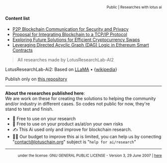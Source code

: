 <div align="right">
<sub>Public | Researches with lotus ai</sub>
</div>

#### Content list
- [P2P Blockchain Communication for Security and Privacy](https://github.com/blue-lotus-lab/LibExtentions/blob/main/Research/P2P-Benefits.md)
- [Proposal for Integrating Blockchain to a TCP/IP Protocol](https://github.com/blue-lotus-lab/LibExtentions/blob/main/Research/Integrating-Blockchain-to-a-TCPIP.md)
- [Exploring Future Solutions for Efficient Cryptocurrency Swaps](https://github.com/blue-lotus-lab/LibExtentions/blob/main/Research/Swap-New-Solutions.md)
- [Leveraging Directed Acyclic Graph (DAG) Logic in Ethereum Smart Contracts](https://github.com/blue-lotus-lab/LibExtentions/blob/main/Research/DAG-in-Blockchain-Use-Smartcontract.md)

> All researches made by LotusResearchLab-AI2

LotusResearchLab-Ai2: Based on [LLaMA](https://arxiv.org/abs/2302.13971) • {[wikipedia](https://en.wikipedia.org/wiki/LLaMA)}

Publish only on [this repository](https://github.com/blue-lotus-lab/LibExtentions/tree/main/Research)

---

**About the researches published here**:\
We are work on these for creating the solutions to helping the community and/or industry in different cases. So codes not public for now, they're stand to test and finish.

- 📑 Free to use on your research
- 🧾 Free to use on your product as/at/on your own risks
- ✍️ This Ai used only and improve for blockchain research.
- 🧙‍♂️ Our budget to improve this ai is limited, you can help us by conecting "contact@lotuschain.org" subject is "`help for ai/research`"

---

<div align="right">
  <sup>
    under the license: GNU GENERAL PUBLIC LICENSE - Version 3, 29 June 2007 | 
    <a href="https://github.com/blue-lotus-lab/LibExtentions/blob/main/Research/LICENSE.txt">here</a> 
  </sup>
</div>
